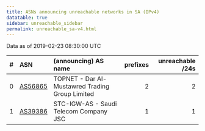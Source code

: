 ```yaml
---
title: ASNs announcing unreachable networks in SA (IPv4)
datatable: true
sidebar: unreachable_sidebar
permalink: unreachable_sa-v4.html
---
```


Data as of 2019-02-23 08:30:00 UTC


<div class="datatable-begin"></div>

|   # | ASN                                    | (announcing) AS name                            |   prefixes |   unreachable /24s |
|----:|:---------------------------------------|:------------------------------------------------|-----------:|-------------------:|
|   0 | [AS56865](unreachable_AS56865-v4.html) | TOPNET - Dar Al-Mustawred Trading Group Limited |          2 |                  2 |
|   1 | [AS39386](unreachable_AS39386-v4.html) | STC-IGW-AS - Saudi Telecom Company JSC          |          1 |                  1 |

<div class="datatable-end"></div>